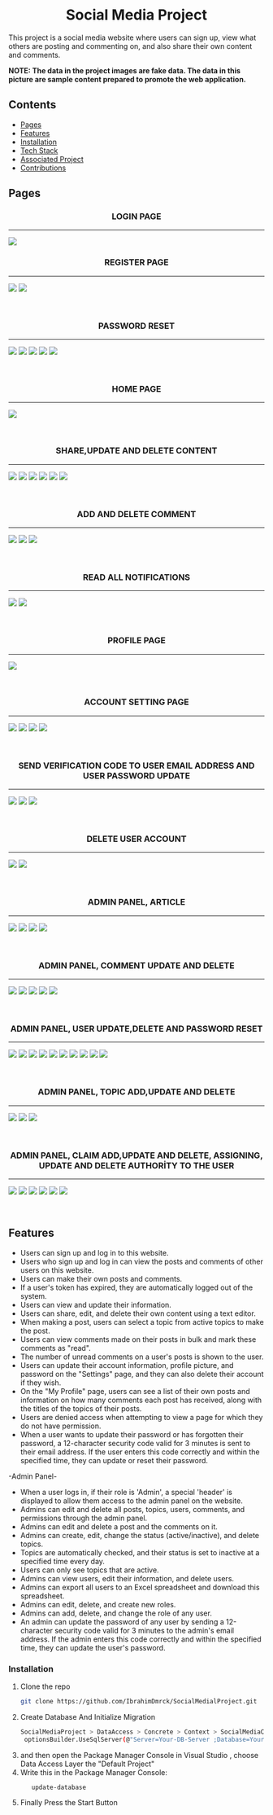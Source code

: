 <h1 align="center">Social Media Project</h1>

This project is a social media website where users can sign up, view what others are posting and commenting on, and also share their own content and comments.

**NOTE: The data in the project images are fake data. The data in this picture are sample content prepared to promote the web application.**

## Contents
- [Pages](#pages)
- [Features](#features)
- [Installation](#installation)
- [Tech Stack](#tech-stack)
- [Associated Project](#associated-project)
- [Contributions](#contributions)

## Pages

  <h3 align="center">LOGIN PAGE</h3>
  
  ---   
  
![](https://github.com/IbrahimDmrck/SocialMedialProject/assets/78981654/46cb0965-54e0-4fc5-bc6a-acc9fe7fa097)
<br>

  <h3 align="center">REGISTER PAGE</h3>
  
  ---   
  
![](https://github.com/IbrahimDmrck/SocialMedialProject/assets/78981654/d10ef96f-c187-4609-aee6-af4b114ae095)
![](https://github.com/IbrahimDmrck/SocialMedialProject/assets/78981654/e1493734-2ca4-40a9-8404-665e78dab2ab)

<br>

  <h3 align="center">PASSWORD RESET</h3>
  
  ---   
  
![](https://github.com/IbrahimDmrck/SocialMedialProject/assets/78981654/7959b619-f4b4-420a-b4a5-41898b2cb510)
![](https://github.com/IbrahimDmrck/SocialMedialProject/assets/78981654/c1121537-3ceb-4718-9603-13106c925b60)
![](https://github.com/IbrahimDmrck/SocialMedialProject/assets/78981654/30fca0b6-426d-4009-87ce-15ab73a3ba15)
![](https://github.com/IbrahimDmrck/SocialMedialProject/assets/78981654/0ff634b2-c870-46a1-add6-c75913628b21)
![](https://github.com/IbrahimDmrck/SocialMedialProject/assets/78981654/e2c93e0d-a0f2-4d6e-88da-82d4f3527bf0)


<br>

  <h3 align="center">HOME PAGE</h3>
  
  ---   
  
![](https://github.com/IbrahimDmrck/SocialMedialProject/assets/78981654/c59dc23b-9f19-4cd6-bf7d-f564153db509)

<br>

  <h3 align="center">SHARE,UPDATE AND DELETE CONTENT</h3>
  
  ---   

![](https://github.com/IbrahimDmrck/SocialMedialProject/assets/78981654/c47df899-03c9-4ac6-b7a1-0047c02864b3)
![](https://github.com/IbrahimDmrck/SocialMedialProject/assets/78981654/d1c592d4-9aba-427d-881f-64cbb1392449)
![](https://github.com/IbrahimDmrck/SocialMedialProject/assets/78981654/e1efb171-2f4a-469d-8cb7-112517aed652)
![](https://github.com/IbrahimDmrck/SocialMedialProject/assets/78981654/8aecde0c-152e-42dd-bf28-bdee32d48a61)
![](https://github.com/IbrahimDmrck/SocialMedialProject/assets/78981654/6431b3a1-d0f1-41e0-8bab-5d08010b80e5)
![](https://github.com/IbrahimDmrck/SocialMedialProject/assets/78981654/1d200dad-c055-4005-a309-e2caf4ad4cce)

<br>

 <h3 align="center">ADD AND DELETE COMMENT</h3>
  
  ---   

![](https://github.com/IbrahimDmrck/SocialMedialProject/assets/78981654/2ea9a93a-64f1-42f4-80fd-012741f1f6ca)
![](https://github.com/IbrahimDmrck/SocialMedialProject/assets/78981654/a7d14fea-30dd-44c5-9cd9-787f3aaf595c)
![](https://github.com/IbrahimDmrck/SocialMedialProject/assets/78981654/dd0df3c9-95a1-45cc-95b0-5d7896ddb815)


<br>

 <h3 align="center">READ ALL NOTIFICATIONS</h3>
  
  ---   

![](https://github.com/IbrahimDmrck/SocialMedialProject/assets/78981654/54e7c2be-ac8a-409d-9dda-fcaac69b3487)
![](https://github.com/IbrahimDmrck/SocialMedialProject/assets/78981654/d489c8db-1353-4e34-826b-0e4dcb5fce92)

<br>

 <h3 align="center">PROFILE PAGE</h3>
  
  ---   

![](https://github.com/IbrahimDmrck/SocialMedialProject/assets/78981654/d2a56d54-88a7-45c5-9afb-12037abc2102)

<br>

 <h3 align="center">ACCOUNT SETTING PAGE</h3>
  
  ---   
  
![](https://github.com/IbrahimDmrck/SocialMedialProject/assets/78981654/eb9e254f-74b7-4fad-b1f5-68d9b3e65eef)
![](https://github.com/IbrahimDmrck/SocialMedialProject/assets/78981654/9d0c98d8-6ddf-44c2-987e-f2011c9e44dc)
![](https://github.com/IbrahimDmrck/SocialMedialProject/assets/78981654/edb3bb8e-d2f8-41e7-b80f-5702abec46e1)
![](https://github.com/IbrahimDmrck/SocialMedialProject/assets/78981654/f337a5af-b46a-4401-ac97-8cf9095659c9)


<br>

 <h3 align="center">SEND VERIFICATION CODE TO USER EMAIL ADDRESS AND USER PASSWORD UPDATE</h3>
  
  ---   

![](https://github.com/IbrahimDmrck/SocialMedialProject/assets/78981654/f8a2f6d0-5dfc-40e8-b9cc-73740ad06274)
![](https://github.com/IbrahimDmrck/SocialMedialProject/assets/78981654/c4281ce8-f287-4f69-9e2f-c816205c8ce3)
![](https://github.com/IbrahimDmrck/SocialMedialProject/assets/78981654/d9eea0c0-7e87-49fb-8dd9-360bc70253eb)

<br>

 <h3 align="center">DELETE USER ACCOUNT</h3>
  
  ---   

![](https://github.com/IbrahimDmrck/SocialMedialProject/assets/78981654/841e8eea-d88b-47c1-b9b1-1f36e9fda9a9)
![](https://github.com/IbrahimDmrck/SocialMedialProject/assets/78981654/e6897635-c93c-4615-97d3-e35f4daa0e97)

<br>

 <h3 align="center">ADMIN PANEL, ARTICLE</h3>
  
  ---   

![](https://github.com/IbrahimDmrck/SocialMedialProject/assets/78981654/80f2ebc4-3c5a-4aa9-a2c9-af7403814da5)
![](https://github.com/IbrahimDmrck/SocialMedialProject/assets/78981654/4f0d48a9-10e1-47d4-a68d-27422f35ffb2)
![](https://github.com/IbrahimDmrck/SocialMedialProject/assets/78981654/97fd790c-95a8-4cc4-8c3a-f588da6d3ff9)
![](https://github.com/IbrahimDmrck/SocialMedialProject/assets/78981654/fbb24494-2cc0-4499-83db-4e8e553668ed)

<br>

 <h3 align="center">ADMIN PANEL, COMMENT UPDATE AND DELETE</h3>
  
  ---   
![](https://github.com/IbrahimDmrck/SocialMedialProject/assets/78981654/837392a2-98ad-4e33-9b62-8f149a673646)
![](https://github.com/IbrahimDmrck/SocialMedialProject/assets/78981654/02c40245-f5ff-44b6-8554-3b12df14a794)
![](https://github.com/IbrahimDmrck/SocialMedialProject/assets/78981654/f35f417b-ed87-43ba-a3ef-3e75ee16ac64)
![](https://github.com/IbrahimDmrck/SocialMedialProject/assets/78981654/7e6a53a5-ff06-4a3c-a4fc-99a7cb52695f)
![](https://github.com/IbrahimDmrck/SocialMedialProject/assets/78981654/400d868c-5310-4aa9-b82c-878720f29ea5)

<br>

 <h3 align="center">ADMIN PANEL, USER UPDATE,DELETE AND PASSWORD RESET</h3>
  
  ---   

![](https://github.com/IbrahimDmrck/SocialMedialProject/assets/78981654/e60c8245-750b-4902-a9ec-535780f08ec7)
![](https://github.com/IbrahimDmrck/SocialMedialProject/assets/78981654/b6a88a43-468e-40d5-9bee-cf11467b4d17)
![](https://github.com/IbrahimDmrck/SocialMedialProject/assets/78981654/631ffcc5-c7d7-4be8-b2b6-0b11cbff88cd)
![](https://github.com/IbrahimDmrck/SocialMedialProject/assets/78981654/55c60d43-8ec9-4d28-97e9-e15b7e45158e)
![](https://github.com/IbrahimDmrck/SocialMedialProject/assets/78981654/60dacf51-052d-47e5-8475-1c07dc252de7)
![](https://github.com/IbrahimDmrck/SocialMedialProject/assets/78981654/c96bb300-50e7-4c43-ad42-35bc91fbdff9)
![](https://github.com/IbrahimDmrck/SocialMedialProject/assets/78981654/7084711d-2c97-41fd-8ad9-1d3aed7556cb)
![](https://github.com/IbrahimDmrck/SocialMedialProject/assets/78981654/dd27b1f3-5349-49df-8a26-db8566ee9ebb)
![](https://github.com/IbrahimDmrck/SocialMedialProject/assets/78981654/c0b4345a-7d02-4a80-bc79-0ce937103103)
![](https://github.com/IbrahimDmrck/SocialMedialProject/assets/78981654/6404ceb0-6eae-4828-8e91-c46c80c9c871)

<br>

 <h3 align="center">ADMIN PANEL, TOPIC ADD,UPDATE AND DELETE</h3>
  
  ---   

![](https://github.com/IbrahimDmrck/SocialMedialProject/assets/78981654/45305dd6-d9f2-4dc8-88a1-d474ddb09a6e)
![](https://github.com/IbrahimDmrck/SocialMedialProject/assets/78981654/f2837c77-0702-4eea-8f0b-04945184304a)
![](https://github.com/IbrahimDmrck/SocialMedialProject/assets/78981654/02c55742-3fb8-4071-9d5b-c9a5a08f8f6d)

<br>

 <h3 align="center">ADMIN PANEL, CLAIM ADD,UPDATE AND DELETE, ASSIGNING, UPDATE AND DELETE AUTHORİTY TO THE USER </h3>
  
  ---   

![](https://github.com/IbrahimDmrck/SocialMedialProject/assets/78981654/c5d88e36-09cf-427c-af57-940e9fa5fc3f)
![](https://github.com/IbrahimDmrck/SocialMedialProject/assets/78981654/f45ce0cf-a827-4db9-86fe-10da6a78d344)
![](https://github.com/IbrahimDmrck/SocialMedialProject/assets/78981654/83b6086d-86d3-474b-b6fc-5168192fbd85)
![](https://github.com/IbrahimDmrck/SocialMedialProject/assets/78981654/ac19fae2-a198-4abc-ab3d-6803e393af8d)
![](https://github.com/IbrahimDmrck/SocialMedialProject/assets/78981654/c9cd336e-fc81-490e-8194-87524cc54ebf)
![](https://github.com/IbrahimDmrck/SocialMedialProject/assets/78981654/c7670d68-4ddf-4dfd-81d3-7f6583c9714c)


<br>

## Features

+ Users can sign up and log in to this website.
+ Users who sign up and log in can view the posts and comments of other users on this website.
+ Users can make their own posts and comments.
+ If a user's token has expired, they are automatically logged out of the system.
+ Users can view and update their information.
+ Users can share, edit, and delete their own content using a text editor.
+ When making a post, users can select a topic from active topics to make the post.
+ Users can view comments made on their posts in bulk and mark these comments as "read".
+ The number of unread comments on a user's posts is shown to the user.
+ Users can update their account information, profile picture, and password on the "Settings" page, and they can also delete their account if they wish.
+ On the "My Profile" page, users can see a list of their own posts and information on how many comments each post has received, along with the titles of the topics of their posts.
+ Users are denied access when attempting to view a page for which they do not have permission.
+ When a user wants to update their password or has forgotten their password, a 12-character security code valid for 3 minutes is sent to their email address. If the user enters this code correctly and within the specified time, they can update or reset their password.

-Admin Panel-

+ When a user logs in, if their role is 'Admin', a special 'header' is displayed to allow them access to the admin panel on the website.
+ Admins can edit and delete all posts, topics, users, comments, and permissions through the admin panel.
+ Admins can edit and delete a post and the comments on it.
+ Admins can create, edit, change the status (active/inactive), and delete topics.
+ Topics are automatically checked, and their status is set to inactive at a specified time every day.
+ Users can only see topics that are active.
+ Admins can view users, edit their information, and delete users.
+ Admins can export all users to an Excel spreadsheet and download this spreadsheet.
+ Admins can edit, delete, and create new roles.
+ Admins can add, delete, and change the role of any user.
+ An admin can update the password of any user by sending a 12-character security code valid for 3 minutes to the admin's email address. If the admin enters this code correctly and within the specified time, they can update the user's password.

### Installation

1. Clone the repo
   ```sh
   git clone https://github.com/IbrahimDmrck/SocialMedialProject.git
   ```
2. Create Database And Initialize Migration
   ```sh
   SocialMediaProject > DataAccess > Concrete > Context > SocialMediaContext.cs
    optionsBuilder.UseSqlServer(@"Server=Your-DB-Server ;Database=Your-DB;Trusted_Connection=true;TrustServerCertificate=true;");
   ```
3. and then open the Package Manager Console in Visual Studio , choose Data Access Layer the "Default Project"
4. Write this in the Package Manager Console:
   ```
      update-database
   ```
5. Finally Press the Start Button
